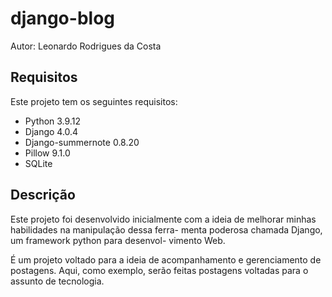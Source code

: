 # django-blog
Autor: Leonardo Rodrigues da Costa

## Requisitos
Este projeto tem os seguintes requisitos:

* Python 3.9.12
* Django 4.0.4
* Django-summernote 0.8.20
* Pillow 9.1.0
* SQLite

## Descrição

Este projeto foi desenvolvido inicialmente com a ideia
de melhorar minhas habilidades na manipulação dessa ferra-
menta poderosa chamada Django, um framework python para desenvol-
vimento Web. 

É um projeto voltado para a ideia de acompanhamento e gerenciamento
de postagens. Aqui, como exemplo, serão feitas postagens voltadas para
o assunto de tecnologia.